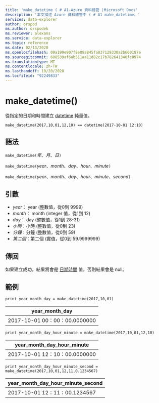 ```yaml
---
title: 'make_datetime ( # A1-Azure 資料總管 |Microsoft Docs'
description: '本文描述 Azure 資料總管中 ( # A1 make_datetime。'
services: data-explorer
author: orspod
ms.author: orspodek
ms.reviewer: alexans
ms.service: data-explorer
ms.topic: reference
ms.date: 02/13/2020
ms.openlocfilehash: 09a199e907f8e09a845fa037129330a2b660187e
ms.sourcegitcommit: 608539af6ab511aa11d82c17b782641340fc8974
ms.translationtype: MT
ms.contentlocale: zh-TW
ms.lasthandoff: 10/20/2020
ms.locfileid: "92249833"
---
```

# <a name="make_datetime"></a>make_datetime()

從指定的日期和時間建立 [datetime](./scalar-data-types/datetime.md) 純量值。

```kusto
make_datetime(2017,10,01,12,10) == datetime(2017-10-01 12:10)
```

## <a name="syntax"></a>語法

`make_datetime(`*年*、*月*、*日*`)`

`make_datetime(`*year*、*month*、*day*、*hour*、*minute*`)`

`make_datetime(`*year*、*month*、*day*、*hour*、*minute*、*second*`)`

## <a name="arguments"></a>引數

* *year*： year (整數值，從0到 9999) 
* *month*： month (integer 值，從1到 12) 
* *day*： day (整數值，從1到 28-31) 
* *小時*：小時 (整數值，從0到 23) 
* *分鐘*：分鐘 (整數值，從0到 59) 
* *第二個*：第二個 (實值，從0到 59.9999999) 

## <a name="returns"></a>傳回

如果建立成功，結果將會是 [日期時間](./scalar-data-types/datetime.md) 值，否則結果會是 null。
 
## <a name="example"></a>範例

```kusto
print year_month_day = make_datetime(2017,10,01)
```

|year_month_day|
|---|
|2017-10-01 00：00：00.0000000|




```kusto
print year_month_day_hour_minute = make_datetime(2017,10,01,12,10)
```

|year_month_day_hour_minute|
|---|
|2017-10-01 12：10：00.0000000|




```kusto
print year_month_day_hour_minute_second = make_datetime(2017,10,01,12,11,0.1234567)
```

|year_month_day_hour_minute_second|
|---|
|2017-10-01 12：11：00.1234567|

